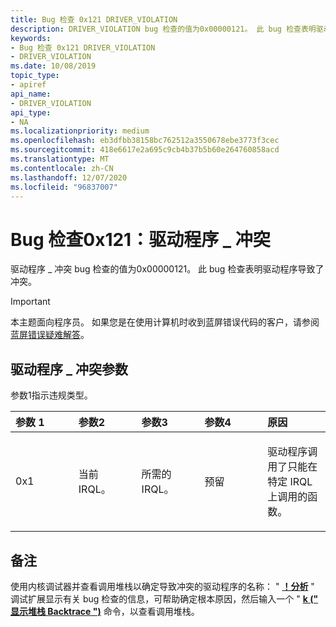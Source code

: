 ```yaml
---
title: Bug 检查 0x121 DRIVER_VIOLATION
description: DRIVER_VIOLATION bug 检查的值为0x00000121。 此 bug 检查表明驱动程序导致了冲突。
keywords:
- Bug 检查 0x121 DRIVER_VIOLATION
- DRIVER_VIOLATION
ms.date: 10/08/2019
topic_type:
- apiref
api_name:
- DRIVER_VIOLATION
api_type:
- NA
ms.localizationpriority: medium
ms.openlocfilehash: eb3dfbb38158bc762512a3550678ebe3773f3cec
ms.sourcegitcommit: 418e6617e2a695c9cb4b37b5b60e264760858acd
ms.translationtype: MT
ms.contentlocale: zh-CN
ms.lasthandoff: 12/07/2020
ms.locfileid: "96837007"
---
```

# <a name="bug-check-0x121-driver_violation"></a>Bug 检查0x121：驱动程序 \_ 冲突

驱动程序 \_ 冲突 bug 检查的值为0x00000121。 此 bug 检查表明驱动程序导致了冲突。

> [!IMPORTANT]
> 本主题面向程序员。 如果您是在使用计算机时收到蓝屏错误代码的客户，请参阅[蓝屏错误疑难解答](https://www.windows.com/stopcode)。

## <a name="driver_violation-parameters"></a>驱动程序 \_ 冲突参数

参数1指示违规类型。

<table>
<colgroup>
<col width="20%" />
<col width="20%" />
<col width="20%" />
<col width="20%" />
<col width="20%" />
</colgroup>
<thead>
<tr class="header">
<th align="left">参数 1</th>
<th align="left">参数2</th>
<th align="left">参数3</th>
<th align="left">参数4</th>
<th align="left">原因</th>
</tr>
</thead>
<tbody>
<tr class="odd">
<td align="left"><p>0x1</p></td>
<td align="left"><p>当前 IRQL。</p></td>
<td align="left"><p>所需的 IRQL。</p></td>
<td align="left"><p>预留</p></td>
<td align="left"><p>驱动程序调用了只能在特定 IRQL 上调用的函数。</p></td>
</tr>
</tbody>
</table>

<a name="remarks"></a>备注
-------

使用内核调试器并查看调用堆栈以确定导致冲突的驱动程序的名称： " [**！分析**](-analyze.md) " 调试扩展显示有关 bug 检查的信息，可帮助确定根本原因，然后输入一个 " [**k (" 显示堆栈 Backtrace ")**](k--kb--kc--kd--kp--kp--kv--display-stack-backtrace-.md) 命令，以查看调用堆栈。
